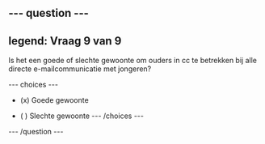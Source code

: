 --- question ---
---
legend: Vraag 9 van 9
---

Is het een goede of slechte gewoonte om ouders in cc te betrekken bij alle directe e-mailcommunicatie met jongeren?

--- choices ---
- (x) Goede gewoonte

- ( ) Slechte gewoonte --- /choices ---

--- /question ---
